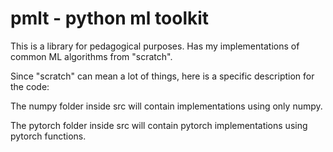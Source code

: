 # pmlt - python ml toolkit

This is a library for pedagogical purposes. Has my implementations of common ML algorithms from "scratch". 

Since "scratch" can mean a lot of things, here is a specific description for the code:

The numpy folder inside src will contain implementations using only numpy.

The pytorch folder inside src will contain pytorch implementations using pytorch functions.
